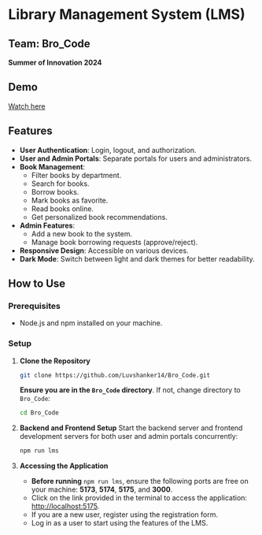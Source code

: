 # Library Management System (LMS)

## Team: Bro_Code
**Summer of Innovation 2024**

## Demo
[Watch here](https://youtu.be/Yaa5rQzyJHk)

## Features
- **User Authentication**: Login, logout, and authorization.
- **User and Admin Portals**: Separate portals for users and administrators.
- **Book Management**:
  - Filter books by department.
  - Search for books.
  - Borrow books.
  - Mark books as favorite.
  - Read books online.
  - Get personalized book recommendations.
- **Admin Features**:
  - Add a new book to the system.
  - Manage book borrowing requests (approve/reject).
- **Responsive Design**: Accessible on various devices.
- **Dark Mode**: Switch between light and dark themes for better readability.



## How to Use

### Prerequisites
- Node.js and npm installed on your machine.

### Setup

1. **Clone the Repository**
    ```sh
    git clone https://github.com/Luvshanker14/Bro_Code.git
    ```

    **Ensure you are in the `Bro_Code` directory**. If not, change directory to `Bro_Code`:
    ```sh
    cd Bro_Code
    ```

2. **Backend and Frontend Setup**
    Start the backend server and frontend development servers for both user and admin portals concurrently:
    ```sh
    npm run lms
    ```

3. **Accessing the Application**
    - **Before running** `npm run lms`, ensure the following ports are free on your machine: **5173**, **5174**, **5175**, and **3000**.
    - Click on the link provided in the terminal to access the application: [http://localhost:5175](http://localhost:5175).
    - If you are a new user, register using the registration form.
    - Log in as a user to start using the features of the LMS.


